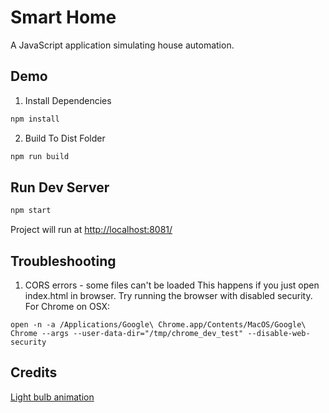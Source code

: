 # Smart Home

A JavaScript application simulating house automation.

## Demo

1. Install Dependencies
```bash
npm install 
```
2. Build To Dist Folder
```bash
npm run build
```

## Run Dev Server
```bash
npm start
```
Project will run at [http://localhost:8081/](http://localhost:8081/)

## Troubleshooting
1. CORS errors - some files can't be loaded
This happens if you just open index.html in browser. Try running the browser with disabled security. For Chrome on OSX: 
```
open -n -a /Applications/Google\ Chrome.app/Contents/MacOS/Google\ Chrome --args --user-data-dir="/tmp/chrome_dev_test" --disable-web-security
```

## Credits
[Light bulb animation](https://jsfiddle.net/lesson8/4rkQZ/1/)